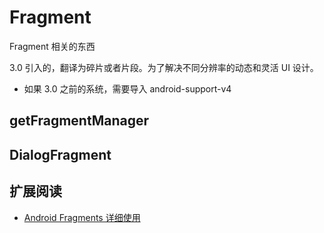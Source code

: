 # Fragment
Fragment 相关的东西

3.0 引入的，翻译为碎片或者片段。为了解决不同分辨率的动态和灵活 UI 设计。

* 如果 3.0 之前的系统，需要导入 android-support-v4


## getFragmentManager

## DialogFragment



## 扩展阅读

* [Android Fragments 详细使用](http://www.cnblogs.com/terryblog/archive/2012/02/17/2355753.html)